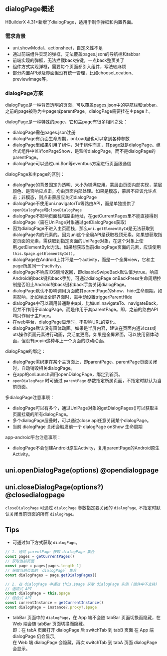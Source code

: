 ## dialogPage概述
HBuilderX 4.31+新增了dialogPage，适用于制作弹框和内置界面。

### 需求背景
- uni.showModal、actionsheet，自定义性不足
- 通过前端组件实现的弹框，无法覆盖pages.json的导航栏和tabbar
- 前端实现的弹框，无法拦截back按键，一点back整页关了
- 组件方式实现弹框，需要每个页面都引入组件，写法较麻烦
- 部分内置API涉及界面但没有统一管理，比如chooseLocation、previewImage等。

### dialogPage方案
dialogPage是一种背景透明的页面，可以覆盖pages.json中的导航栏和tabbar。之前的page被称为主page或parentPage。dialogPage需要挂在主page上。

dialogPage是一种特殊的page，它和主page有很多相同之处：
- dialogPage需在pages.json注册
- dialogPage有页面生命周期，onLoad里也可以拿到各种参数
- dialogPage里如果引用了组件，对于组件而言，其page就是dialogPage。组合式组件中监听onPageShow，是监听dialogPage，而不是dialogPage的parentPage。
- dialogPage可以通过uni.$on等eventbus方案进行页面级通信

dialogPage和主page的区别：
- dialogPage的背景固定为透明、大小为铺满应用。蒙层由页面内部实现，蒙层颜色、是否响应点击，均由页面内部处理。如果是模态，蒙层不应该允许点击；非模态，则点击蒙层应关闭dialogPage
- dialogPage不使用uni.navigatorTo等路由API，而是单独提供了`openDialogPage`和`closeDialogPage`
- dialogPage不影响页面栈和路由地址，在getCurrentPages里不能直接得到dialogPage（需在UniPage对象通过getDialogPages获取）
- 因为dialogPage不进入主页面栈，那么`uni.getElementById`是无法获取到dialogPage内的元素的。因为uni这个全局API是获取栈顶元素。如果想获取指定页面的元素，需获取到指定页面的UniPage对象，在这个对象上使用.getElementById方法。如果想获取当前dialogPage页面的元素，应该使用`this.$page.getElementById()`。
- dialogPage在Android上并不是一个activity，而是一个全屏view，它和主page所属同一个activity。
- dialogPage不响应iOS侧滑返回，即disableSwipeBack默认值为true。响应Android的back键和back手势，可通过dialogPage onBackPress生命周期控制是否阻止Android的back键和back手势关闭dialogPage。
- dialogPage默认不影响调用页面或其parentPage的show、hide生命周期。如需影响，比如弹出全屏界面时，需手动设置triggerParentHide
- dialogPage中可以调用普通路由api，比如uni.navigateTo、navigateBack，但并不作用于dialogPage，而是作用于其parentPage。即，之前的路由API均只作用于主Page。
- 在web平台，dialogPage显示时，不影响URL的变化。
- dialogPage默认没有窗体动画。如果是半屏内容，建议在页面内通过css或uts操作页面元素进行动画，灵活度更高。如果是全屏界面，可以使用窗体动画，但没有popin这种与上一个页面的联动动画。

dialogPage的绑定：
- dialogPage需绑定在某个主页面上，即parentPage。parentPage页面关闭时，自动销毁相关dialogPage。
- 在app的onLaunch调用openDialogPage，绑定到首页。
- `openDialogPage` 时可通过 `parentPage` 参数指定所属页面，不指定时默认为当前页面。

多dialogPage注意事项：
- dialogPage可以有多个，通过UniPage对象的getDialogPages()可以获取主页面挂载的所有dialogPage。
- 多个dialogPage层叠时，可以通过close api任意关闭某个dialogPage。
- 当前 dialogPage 关闭会触发前一个 dialogPage onShow 生命周期

app-android平台注意事项：  
- dialogPage不会创建Android原生Activity，复用parentPage的Android原生Activity。

## uni.openDialogPage(options) @opendialogpage

<!-- UTSAPIJSON.openDialogPage.description -->

<!-- UTSAPIJSON.openDialogPage.compatibility -->

<!-- UTSAPIJSON.openDialogPage.param -->

<!-- UTSAPIJSON.openDialogPage.returnValue -->

<!-- UTSAPIJSON.openDialogPage.example -->

<!-- UTSAPIJSON.openDialogPage.tutorial -->

## uni.closeDialogPage(options?) @closedialogpage

<!-- UTSAPIJSON.closeDialogPage.description -->

`closeDialogPage` 可通过 `dialogPage` 参数指定要关闭的 `dialogPage`, 不指定时默认关闭当前页面的所有 `dialogPage`。

<!-- UTSAPIJSON.closeDialogPage.compatibility -->

<!-- UTSAPIJSON.closeDialogPage.param -->

<!-- UTSAPIJSON.closeDialogPage.returnValue -->

<!-- UTSAPIJSON.closeDialogPage.example -->

<!-- UTSAPIJSON.closeDialogPage.tutorial -->

<!-- UTSAPIJSON.dialogPage.example -->

<!-- UTSAPIJSON.general_type.name -->

<!-- UTSAPIJSON.general_type.param -->

## Tips
* 可通过如下方式获取 `dialogPage`。
```js
// 1. 通过 parentPage 获取 dialogPage 集合
const pages = getCurrentPages()
// 获取当前页面
const page = pages[pages.length-1]
// 获取当前页面的 `dialogPage` 集合
const dialogPages = page.getDialogPages()

// 2. 在 dialogPage 中通过 this.$page 获取 dialogPage 实例 (组件中不支持)
// 选项式 API
const dialogPage = this.$page
// 组合式 API
const currentInstance = getCurrentInstance()
const dialogPage = instance?.proxy?.$page
```
* tabBar 页面中的 `dialogPage`，在 App 端不会随 tabBar 页面切换而隐藏，在 Web 端会随 tabBar 页面切换而隐藏。\
即：在 tabA 页面打开 dialogPage 后 switchTab 到 tabB 页面
在 App 端 dialogPage 仍会显示,\
在 Web 端 dialogPage 会隐藏，再次 switchTab 到 tabA 页面 dialogPage 会显示。
